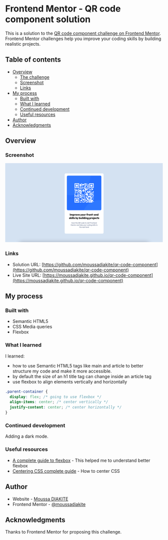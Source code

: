 # Frontend Mentor - QR code component solution

This is a solution to the [QR code component challenge on Frontend Mentor](https://www.frontendmentor.io/challenges/qr-code-component-iux_sIO_H). Frontend Mentor challenges help you improve your coding skills by building realistic projects.

## Table of contents

- [Overview](#overview)
  - [The challenge](#the-challenge)
  - [Screenshot](#screenshot)
  - [Links](#links)
- [My process](#my-process)
  - [Built with](#built-with)
  - [What I learned](#what-i-learned)
  - [Continued development](#continued-development)
  - [Useful resources](#useful-resources)
- [Author](#author)
- [Acknowledgments](#acknowledgments)

## Overview

### Screenshot

![](./screenshot.png)

### Links

- Solution URL: [https://github.com/moussadiakite/qr-code-component](https://github.com/moussadiakite/qr-code-component)
- Live Site URL: [https://moussadiakite.github.io/qr-code-component](https://moussadiakite.github.io/qr-code-component)

## My process

### Built with

- Semantic HTML5
- CSS Media queries
- Flexbox

### What I learned

I learned:
- how to use Semantic HTML5 tags like main and article to better structure my code and make it more accessible.
- by default the size of an h1 title tag can change inside an article tag
- use flexbox to align elements vertically and horizontally

```css
.parent-container {
  display: flex; /* going to use flexbox */
  align-items: center; /* center vertically */
  justify-content: center; /* center horizontally */
}
```

### Continued development

Adding a dark mode.

### Useful resources

- [A complete guide to flexbox](https://css-tricks.com/snippets/css/a-guide-to-flexbox/#aa-flexbox-tricks) - This helped me to understand better flexbox
- [Centering CSS complete guide](https://css-tricks.com/centering-css-complete-guide/) - How to center CSS

## Author

- Website - [Moussa DIAKITE](https://startling-cupcake-1159c8.netlify.app)
- Frontend Mentor - [@moussadiakite](https://www.frontendmentor.io/profile/moussadiakite)

## Acknowledgments

Thanks to Frontend Mentor for proposing this challenge.
